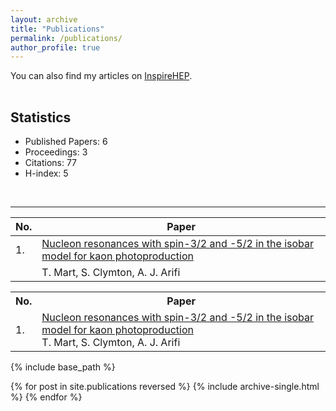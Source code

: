 ```yaml
---
layout: archive
title: "Publications"
permalink: /publications/
author_profile: true
---
```


You can also find my articles on <a href="https://inspirehep.net/authors/1410710">InspireHEP</a>.

<p style="margin-bottom:1.2cm;"></p>

## Statistics
* Published Papers: 6
* Proceedings: 3
* Citations: 77
* H-index: 5

<p style="margin-bottom:1.2cm;"></p>

<hr>

| No.| Paper                                                                                                                                        |
| -- | -------------------------------------------------------------------------------------------------------------------------------------------- |
| 1. | [Nucleon resonances with spin-3/2 and -5/2 in the isobar model for kaon photoproduction](https://ajarifi.github.io/publication/article-1)<br> |
|    |  T. Mart, S. Clymton, A. J. Arifi                                                                                                            |

<table id="customers">
  <tr>
    <th>No.</th>
    <th>Paper</th>
  </tr>
  <tr>
    <td>1.</td>
    <td><a href="https://ajarifi.github.io/publication/article-1"> Nucleon resonances with spin-3/2 and -5/2 in the isobar model for kaon photoproduction </a> <br> T. Mart, S. Clymton, A. J. Arifi </td>
  </tr>
</table>

{% include base_path %}

{% for post in site.publications reversed %}
  {% include archive-single.html %}
{% endfor %}
